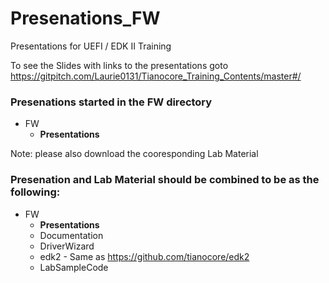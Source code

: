 <!--- @file
  Readme.md for UEFI / EDK II Training Presenation PDFs

  Copyright (c) 2018, Intel Corporation. All rights reserved.<BR>

  Redistribution and use in source (original document form) and 'compiled'
  forms (converted to PDF, epub, HTML and other formats) with or without
  modification, are permitted provided that the following conditions are met:

  1) Redistributions of source code (original document form) must retain the
     above copyright notice, this list of conditions and the following
     disclaimer as the first lines of this file unmodified.

  2) Redistributions in compiled form (transformed to other DTDs, converted to
     PDF, epub, HTML and other formats) must reproduce the above copyright
     notice, this list of conditions and the following disclaimer in the
     documentation and/or other materials provided with the distribution.

  THIS DOCUMENTATION IS PROVIDED BY TIANOCORE PROJECT "AS IS" AND ANY EXPRESS OR
  IMPLIED WARRANTIES, INCLUDING, BUT NOT LIMITED TO, THE IMPLIED WARRANTIES OF
  MERCHANTABILITY AND FITNESS FOR A PARTICULAR PURPOSE ARE DISCLAIMED. IN NO
  EVENT SHALL TIANOCORE PROJECT  BE LIABLE FOR ANY DIRECT, INDIRECT, INCIDENTAL,
  SPECIAL, EXEMPLARY, OR CONSEQUENTIAL DAMAGES (INCLUDING, BUT NOT LIMITED TO,
  PROCUREMENT OF SUBSTITUTE GOODS OR SERVICES; LOSS OF USE, DATA, OR PROFITS;
  OR BUSINESS INTERRUPTION) HOWEVER CAUSED AND ON ANY THEORY OF LIABILITY,
  WHETHER IN CONTRACT, STRICT LIABILITY, OR TORT (INCLUDING NEGLIGENCE OR
  OTHERWISE) ARISING IN ANY WAY OUT OF THE USE OF THIS DOCUMENTATION, EVEN IF
  ADVISED OF THE POSSIBILITY OF SUCH DAMAGE.

-->

# Presenations_FW
Presentations for UEFI / EDK II Training

To see the Slides with links to the presentations goto https://gitpitch.com/Laurie0131/Tianocore_Training_Contents/master#/

### Presenations started in the FW directory
- FW
   - **Presentations**
   
Note: please also download the cooresponding Lab Material    
   
### Presenation and Lab Material should be combined to be as the following:

- FW
  - **Presentations**
  - Documentation
  - DriverWizard
  - edk2 - Same as https://github.com/tianocore/edk2 
  - LabSampleCode

